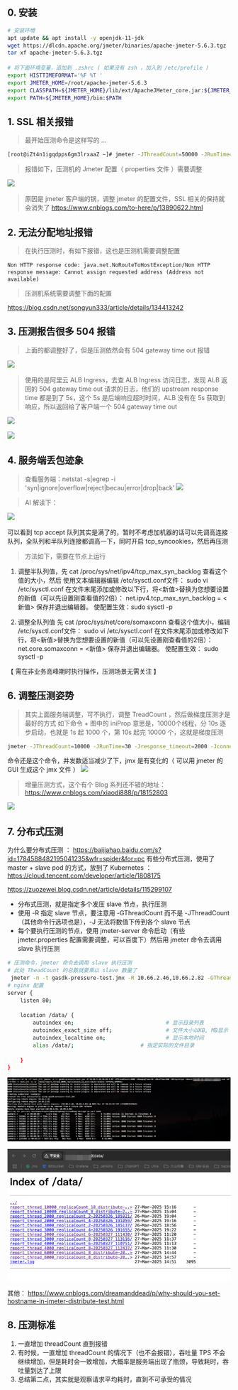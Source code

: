 ##  0. 安装
```bash
# 安装环境
apt update && apt install -y openjdk-11-jdk
wget https://dlcdn.apache.org/jmeter/binaries/apache-jmeter-5.6.3.tgz
tar xf apache-jmeter-5.6.3.tgz

# 将下面环境变量，追加到 .zshrc ( 如果没有 zsh ，加入到 /etc/profile )
export HISTTIMEFORMAT='%F %T ' 
export JMETER_HOME=/root/apache-jmeter-5.6.3 
export CLASSPATH=${JMETER_HOME}/lib/ext/ApacheJMeter_core.jar:${JMETER_HOME}/lib/jorphan.jar:${CLASSPATH} 
export PATH=${JMETER_HOME}/bin:$PATH
```
## 1. SSL 相关报错

> 最开始压测命令是这样写的 ...
```bash
[root@iZt4n1igqdpps6gm3lrxaaZ ~]# jmeter -JThreadCount=50000 -JRunTime=30 -Jresponse_timeout=2000 -Jconnect_timeout=2000 -n -t /root/account-stress.jmx -l testx.jtl -e -o ./report
```

> 报错如下，压测机的 Jmeter 配置（ properties 文件 ）需要调整

![](assets/Jmeter%20压测小记/Jmeter%20压测小记_image_1.jpeg)

> 原因是 jmeter 客户端的锅，调整 jmeter 的配置文件，SSL 相关的保持就会消失了
https://www.cnblogs.com/to-here/p/13890622.html


## 2. 无法分配地址报错

> 在执行压测时，有如下报错，这也是压测机需要调整配置
 
 ```cobol
Non HTTP response code: java.net.NoRouteToHostException/Non HTTP response message: Cannot assign requested address (Address not available)
```

> 压测机系统需要调整下面的配置

https://blog.csdn.net/songyun333/article/details/134413242


## 3. 压测报告很多 504 报错
> 上面的都调整好了，但是压测依然会有 504  gateway time out 报错

![](assets/Jmeter%20压测小记/Jmeter%20压测小记_image_2.png)

> 使用的是阿里云 ALB Ingress，去查 ALB Ingress 访问日志，发现 ALB 返回的 504 gateway time out 请求的日志，他们的 upstream response time 都是到了 5s，这个 5s 是后端响应超时时间，ALB 没有在 5s 获取到响应，所以返回给了客户端一个 504 gateway time out

![](assets/Jmeter%20压测小记/Jmeter%20压测小记_image_3.png)

![](assets/Jmeter%20压测小记/Jmeter%20压测小记_image_4.png)

## 4. 服务端丢包迹象

> 查看服务端：netstat -s|egrep -i 'syn|ignore|overflow|reject|becau|error|drop|back'
![](assets/Jmeter%20压测小记/Jmeter%20压测小记_image_5.png)

 >AI 解读下：
 
 ![](assets/Jmeter%20压测小记/Jmeter%20压测小记_image_6.png)



可以看到 tcp accept 队列其实是满了的，暂时不考虑加机器的话可以先调高连接队列，全队列和半队列连接都调高一下，同时开启 tcp_syncookies，然后再压测

> 方法如下，需要在节点上运行

1. 调整半队列值，先 cat /proc/sys/net/ipv4/tcp_max_syn_backlog 查看这个值的大小，然后 使用文本编辑器编辑 /etc/sysctl.conf文件： sudo vi /etc/sysctl.conf 在文件末尾添加或修改以下行，将<新值>替换为您想要设置的新值（可以先设置刚查看值的2倍）： net.ipv4.tcp_max_syn_backlog = <新值> 保存并退出编辑器。 使配置生效：sudo sysctl -p

2. 调整全队列值 先 cat /proc/sys/net/core/somaxconn 查看这个值大小，编辑 /etc/sysctl.conf文件： sudo vi /etc/sysctl.conf 在文件末尾添加或修改如下行，将<新值>替换为您想要设置的新值（可以先设置刚查看值的2倍）： net.core.somaxconn = <新值> 保存并退出编辑器。 使配置生效： sudo sysctl -p 

【 需在非业务高峰期时执行操作，压测场景无需关注 】


## 6. 调整压测姿势

> 其实上面服务端调整，可不执行，调整 TreadCount ，然后做梯度压测才是最好的方式
> 如下命令 + 图中的 iniProp 意思是，10000个线程，分 10s 逐步启动，也就是 1s 起 1000 个，第 10s 起完 10000 个，这就是梯度压测

```bash
jmeter -JThreadCount=10000 -JRunTime=30 -Jresponse_timeout=2000 -Jconnect_timeout=2000 -n -t /root/account-stress.jmx -l testx.jtl -e -o ./report
```

命令还是这个命令，并发数适当减少了下，jmx 是有变化的（ 可以用 jmeter 的 GUI 生成这个 jmx 文件 ）
![](assets/Jmeter%20压测小记/Jmeter%20压测小记_image_7.png)


> 增量压测方式，这个有个 Blog 系列还不错的地址： https://www.cnblogs.com/xiaodi888/p/18152803

![](assets/Jmeter%20压测小记/Jmeter%20压测小记_image_8.png)



## 7. 分布式压测

为什么要分布式压测 ： https://baijiahao.baidu.com/s?id=1784588482195041235&wfr=spider&for=pc
有些分布式压测，使用了 master + slave pod 的方式，放到了 Kubernetes ： https://cloud.tencent.com/developer/article/1808175 

https://zuozewei.blog.csdn.net/article/details/115299107
- 分布式压测，就是指定多个发压 slave 节点，执行压测
- 使用 -R 指定 slave 节点，要注意用 -GThreadCount 而不是 -JThreadCount（其他命令行选项也是），-J 无法将数值下传到各个 slave 节点
- 每个要执行压测的节点，使用 jmeter-server 命令启动（有些 jmeter.properties 配置需要调整，可以百度下）然后用 jmeter 命令去调用 slave 执行压测

```bash
# 压测命令，jmeter 命令去调用 slave 执行压测
# 此处 TheadCount 的总数就要乘以 slave 数量了
 jmeter -n -t gasdk-pressure-test.jmx -R 10.66.2.46,10.66.2.82 -GThreadCount=4000 -GRampUpTime=10 -GRunTime=300 -GHttp=https -GHost=www.test.com -GPort=443 -l test.jtl -e -o  /data/intranet_report_thread_4000_replicaCount_8_distribute-$(date +%Y%m%d_%H%M%S)
# nginx 配置
server {
    listen 80;

    location /data/ {
        autoindex on;                             # 显示目录列表
        autoindex_exact_size off;                 # 文件大小以KB, MB显示
        autoindex_localtime on;                   # 显示本地时间
        alias /data/;                     # 指定实际的文件目录

    }
}
```

![](assets/Jmeter%20压测小记/Jmeter%20压测小记_image_9.png)

![](assets/Jmeter%20压测小记/Jmeter%20压测小记_image_10.png)







其他：
https://www.cnblogs.com/dreamanddead/p/why-should-you-set-hostname-in-jmeter-distribute-test.html


## 8. 压测标准
1. 一直增加 threadCount 直到报错
2. 有时候，一直增加 threadCount 的情况下（也不会报错），吞吐量 TPS 不会继续增加，但是耗时会一致增加，大概率是服务端出现了瓶颈，导致耗时，吞吐量到达了上限
3. 总结第二点，其实就是观察请求平均耗时，直到不可承受的情况